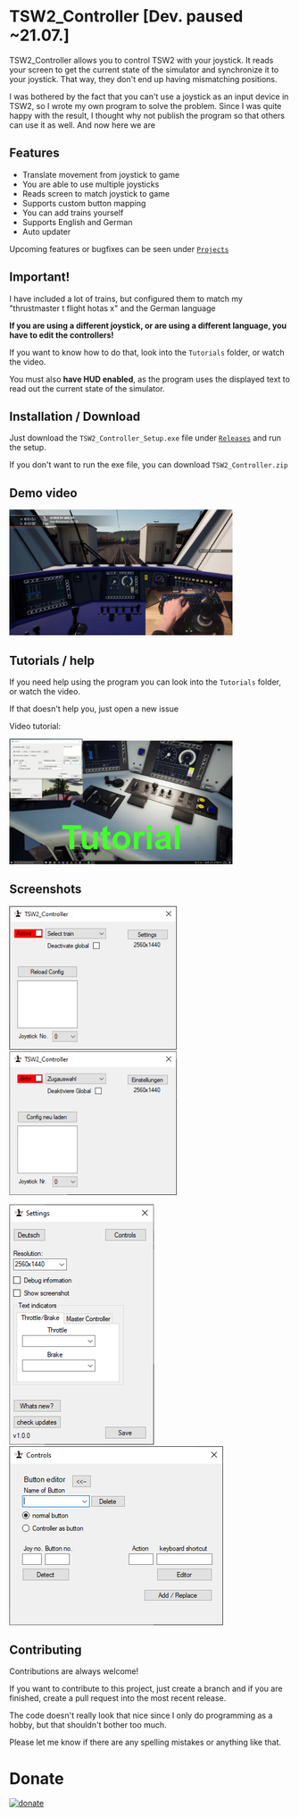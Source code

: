 
# TSW2_Controller [Dev. paused ~21.07.]

TSW2_Controller allows you to control TSW2 with your joystick. It reads your screen to get the current state of the simulator and synchronize it to your joystick. That way, they don't end up having mismatching positions.

I was bothered by the fact that you can't use a joystick as an input device in TSW2, so I wrote my own program to solve the problem. Since I was quite happy with the result, I thought why not publish the program so that others can use it as well.  And now here we are
## Features

- Translate movement from joystick to game
- You are able to use multiple joysticks
- Reads screen to match joystick to game
- Supports custom button mapping
- You can add trains yourself
- Supports English and German
- Auto updater

Upcoming features or bugfixes can be seen under [`Projects`](https://github.com/DerJantob/TSW2_Controller/projects)
## Important!

I have included a lot of trains, but configured them to match my "thrustmaster t flight hotas x" and the German language

**If you are using a different joystick, or are using a different language, you have to edit the controllers!**

If you want to know how to do that, look into the `Tutorials` folder, or watch the video.

You must also **have HUD enabled**, as the program uses the displayed text to read out the current state of the simulator.
## Installation / Download

Just download the `TSW2_Controller_Setup.exe` file under [`Releases`](https://github.com/DerJantob/TSW2_Controller/releases) and run the setup.

If you don't want to run the exe file, you can download `TSW2_Controller.zip`

## Demo video

[<img src="/Screenshots/TSW2_Controller_Gameplay.jpg" width="400"/>](https://www.youtube.com/watch?v=thSA23tDu9M)
## Tutorials / help

If you need help using the program you can look into the `Tutorials` folder, or watch the video.

If that doesn't help you, just open a new issue

Video tutorial:

[<img src="/Screenshots/TSW2_Controller_Tutorial_Moment.png" width="400"/>](https://www.youtube.com/watch?v=OWzzWSfhy1s)
## Screenshots

<img src="/Screenshots/mainEN.png" width="300"/> <img src="/Screenshots/mainDE.png" width="300"/>

<img src="/Screenshots/settings.png"/> <img src="/Screenshots/editButtons.png"/>
## Contributing

Contributions are always welcome!

If you want to contribute to this project, just create a branch and if you are finished, create a pull request into the most recent release.

The code doesn't really look that nice since I only do programming as a hobby, but that shouldn't bother too much.

Please let me know if there are any spelling mistakes or anything like that. 
# Donate

[![donate](https://www.paypalobjects.com/en_US/DK/i/btn/btn_donateCC_LG.gif)](https://www.paypal.com/donate/?hosted_button_id=77KSK9C6GP6BL)
